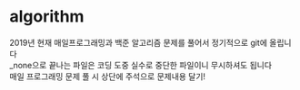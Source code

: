 # algorithm
2019년 현재 매일프로그래밍과 백준 알고리즘 문제를 풀어서 정기적으로 git에 올립니다<br>
_none으로 끝나는 파일은 코딩 도중 실수로 중단한 파일이니 무시하셔도 됩니다<br>
매일 프로그래밍 문제 풀 시 상단에 주석으로 문제내용 달기!
